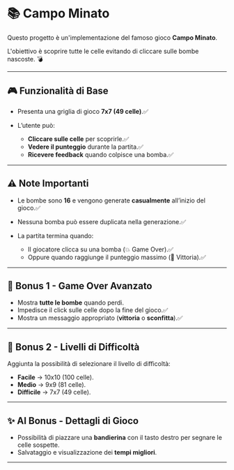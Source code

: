 # 📚 Campo Minato

Questo progetto è un'implementazione del famoso gioco **Campo Minato**.

L'obiettivo è scoprire tutte le celle evitando di cliccare sulle bombe nascoste. 💣

---

## 🎮 Funzionalità di Base

* Presenta una griglia di gioco **7x7 (49 celle)**.✅
* L’utente può:

  * **Cliccare sulle celle** per scoprirle.✅
  * **Vedere il punteggio** durante la partita.✅
  * **Ricevere feedback** quando colpisce una bomba.✅

---

## ⚠️ Note Importanti

* Le bombe sono **16** e vengono generate **casualmente** all’inizio del gioco.✅
* Nessuna bomba può essere duplicata nella generazione.✅
* La partita termina quando:

  * Il giocatore clicca su una bomba (💥 Game Over).✅
  * Oppure quando raggiunge il punteggio massimo (🎉 Vittoria).✅

---

## 🚀 Bonus 1 - Game Over Avanzato

* Mostra **tutte le bombe** quando perdi.
* Impedisce il click sulle celle dopo la fine del gioco.✅
* Mostra un messaggio appropriato (**vittoria** o **sconfitta**).✅

---

## 🚀 Bonus 2 - Livelli di Difficoltà

Aggiunta la possibilità di selezionare il livello di difficoltà:

* **Facile** → 10x10 (100 celle).
* **Medio** → 9x9 (81 celle).
* **Difficile** → 7x7 (49 celle).

---

## ✨ AI Bonus - Dettagli di Gioco

* Possibilità di piazzare una **bandierina** con il tasto destro per segnare le celle sospette.
* Salvataggio e visualizzazione dei **tempi migliori**.

---

